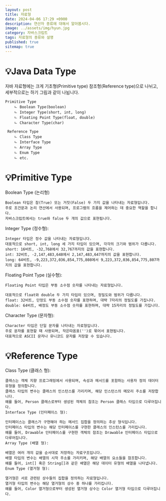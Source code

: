 ```yaml
---
layout: post
title: 자료형
date: 2024-04-06 17:29 +0900
description: 연산자 종류에 대해서 알아봅시다.
image: ../assets/img/hyun.jpg
category: 자바스크립트
tags: 자료형의 종류와 설명
published: true
sitemap: true
---
```


# 💡Java Data Type

자바 자료형에는 크게 기초형(Primitive type) 참조형(Reference type)으로 나뉘고, 세부적으로는 하기 그림과 같이 나뉩니다.

````
Primitive Type
    ㄴ Boolean Type(boolean) 
    ㄴ Integer Type(short, int, long)
    ㄴ Floating Point Type(float, double)
    ㄴ Character Type(char)
        
 Reference Type
    ㄴ Class Type 
    ㄴ Interface Type
    ㄴ Array Type
    ㄴ Enum Type
    ㄴ etc.
````
    
# 💡Primitive Type

Boolean Type (논리형)

  ````
Boolean 타입은 참(True) 또는 거짓(False) 두 가지 값을 나타내는 자료형입니다.
주로 조건문과 논리 연산에서 사용되며, 프로그램의 흐름을 제어하는 데 중요한 역할을 합니다.
자바스크립트에서는 true와 false 두 개의 값으로 표현됩니다.
````

Integer Type (정수형):

````
Integer 타입은 정수 값을 나타내는 자료형입니다.
대표적으로 short, int, long 세 가지 타입이 있으며, 각각의 크기와 범위가 다릅니다.
short: 16비트, -32,768에서 32,767까지의 값을 표현합니다.
int: 32비트, -2,147,483,648에서 2,147,483,647까지의 값을 표현합니다.
long: 64비트, -9,223,372,036,854,775,808에서 9,223,372,036,854,775,807까지의 값을 표현합니다.
````

Floating Point Type (실수형):

````
Floating Point 타입은 부동 소수점 숫자를 나타내는 자료형입니다.

대표적으로 float와 double 두 가지 타입이 있으며, 정밀도와 범위가 다릅니다.
float: 32비트, 단정도 부동 소수점 숫자를 표현하며, 대략 7자리의 정밀도를 가집니다.
double: 64비트, 배정도 부동 소수점 숫자를 표현하며, 대략 15자리의 정밀도를 가집니다.
````

Character Type (문자형):
````
Character 타입은 단일 문자를 나타내는 자료형입니다.
주로 문자를 표현할 때 사용되며, 작은따옴표('')로 묶어서 표현됩니다.
대표적으로 ASCII 문자나 유니코드 문자를 저장할 수 있습니다.
````

# 💡Reference Type

Class Type (클래스 형):

  ````
클래스는 객체 지향 프로그래밍에서 사용되며, 속성과 메서드를 포함하는 사용자 정의 데이터 유형을 정의합니다.
클래스 타입의 변수는 클래스의 인스턴스를 가리키며, 해당 인스턴스의 메모리 주소를 저장합니다.
예를 들어, Person 클래스로부터 생성된 객체의 참조는 Person 클래스 타입으로 다루어집니다.
Interface Type (인터페이스 형):

인터페이스는 클래스가 구현해야 하는 메서드 집합을 정의하는 추상 형식입니다.
인터페이스 타입의 변수는 해당 인터페이스를 구현한 클래스의 인스턴스를 가리킵니다.
예를 들어, Drawable 인터페이스를 구현한 객체의 참조는 Drawable 인터페이스 타입으로 다루어집니다.
Array Type (배열 형):

배열은 여러 개의 값을 순서대로 저장하는 자료구조입니다.
배열 타입의 변수는 배열의 시작 주소를 가리키며, 해당 배열의 요소들을 참조합니다.
예를 들어, int[] 혹은 String[]과 같은 배열은 해당 데이터 유형의 배열을 나타냅니다.
Enum Type (열거형 형):

열거형은 서로 관련된 상수들의 집합을 정의하는 자료형입니다.
열거형 타입의 변수는 해당 열거형의 상수 중 하나를 가리킵니다.
예를 들어, Color 열거형으로부터 생성된 열거형 상수는 Color 열거형 타입으로 다루어집니다.
````




